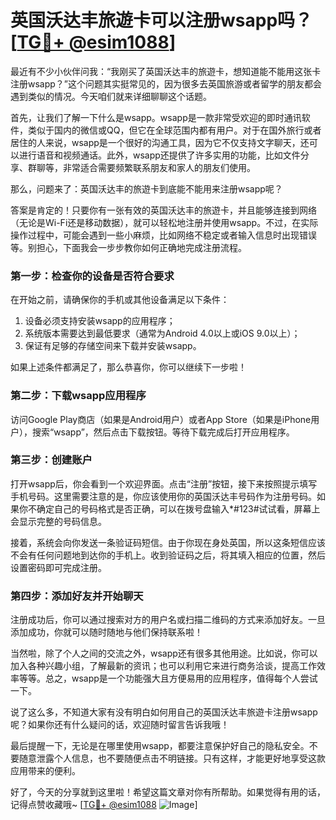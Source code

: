 # 英国沃达丰旅遊卡可以注册wsapp吗？[[TG💪+ @esim1088](https://t.me/s/esim1088)]

最近有不少小伙伴问我：“我刚买了英国沃达丰的旅遊卡，想知道能不能用这张卡注册wsapp？”这个问题其实挺常见的，因为很多去英国旅游或者留学的朋友都会遇到类似的情况。今天咱们就来详细聊聊这个话题。

首先，让我们了解一下什么是wsapp。wsapp是一款非常受欢迎的即时通讯软件，类似于国内的微信或QQ，但它在全球范围内都有用户。对于在国外旅行或者居住的人来说，wsapp是一个很好的沟通工具，因为它不仅支持文字聊天，还可以进行语音和视频通话。此外，wsapp还提供了许多实用的功能，比如文件分享、群聊等，非常适合需要频繁联系朋友和家人的朋友们使用。

那么，问题来了：英国沃达丰的旅遊卡到底能不能用来注册wsapp呢？

答案是肯定的！只要你有一张有效的英国沃达丰的旅遊卡，并且能够连接到网络（无论是Wi-Fi还是移动数据），就可以轻松地注册并使用wsapp。不过，在实际操作过程中，可能会遇到一些小麻烦，比如网络不稳定或者输入信息时出现错误等。别担心，下面我会一步步教你如何正确地完成注册流程。

### 第一步：检查你的设备是否符合要求

在开始之前，请确保你的手机或其他设备满足以下条件：
1. 设备必须支持安装wsapp的应用程序；
2. 系统版本需要达到最低要求（通常为Android 4.0以上或iOS 9.0以上）；
3. 保证有足够的存储空间来下载并安装wsapp。

如果上述条件都满足了，那么恭喜你，你可以继续下一步啦！

### 第二步：下载wsapp应用程序

访问Google Play商店（如果是Android用户）或者App Store（如果是iPhone用户），搜索“wsapp”，然后点击下载按钮。等待下载完成后打开应用程序。

### 第三步：创建账户

打开wsapp后，你会看到一个欢迎界面。点击“注册”按钮，接下来按照提示填写手机号码。这里需要注意的是，你应该使用你的英国沃达丰号码作为注册号码。如果你不确定自己的号码格式是否正确，可以在拨号盘输入*#123#试试看，屏幕上会显示完整的号码信息。

接着，系统会向你发送一条验证码短信。由于你现在身处英国，所以这条短信应该不会有任何问题地到达你的手机上。收到验证码之后，将其填入相应的位置，然后设置密码即可完成注册。

### 第四步：添加好友并开始聊天

注册成功后，你可以通过搜索对方的用户名或扫描二维码的方式来添加好友。一旦添加成功，你就可以随时随地与他们保持联系啦！

当然啦，除了个人之间的交流之外，wsapp还有很多其他用途。比如说，你可以加入各种兴趣小组，了解最新的资讯；也可以利用它来进行商务洽谈，提高工作效率等等。总之，wsapp是一个功能强大且方便易用的应用程序，值得每个人尝试一下。

说了这么多，不知道大家有没有明白如何用自己的英国沃达丰旅遊卡注册wsapp呢？如果你还有什么疑问的话，欢迎随时留言告诉我哦！

最后提醒一下，无论是在哪里使用wsapp，都要注意保护好自己的隐私安全。不要随意泄露个人信息，也不要随便点击不明链接。只有这样，才能更好地享受这款应用带来的便利。

好了，今天的分享就到这里啦！希望这篇文章对你有所帮助。如果觉得有用的话，记得点赞收藏哦~ [[TG💪+ @esim1088](https://t.me/s/esim1088) ![Image](https://i.postimg.cc/4NQfJmqS/Snipaste-2025-05-13-00-14-12.png)]
